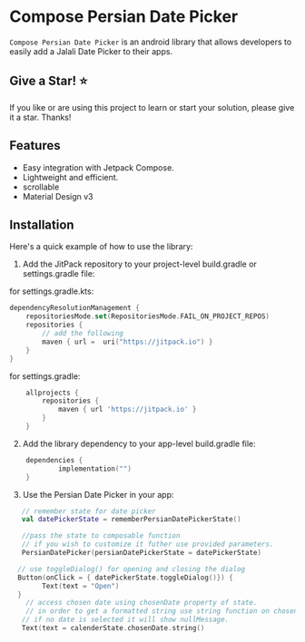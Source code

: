 # Compose Persian Date Picker

`Compose Persian Date Picker` is an android library that allows developers to easily add a Jalali Date Picker to their apps.

## Give a Star! ⭐
If you like or are using this project to learn or start your solution, please give it a star. Thanks!

## Features
- Easy integration with Jetpack Compose.
- Lightweight and efficient.
- scrollable
- Material Design v3

## Installation

Here's a quick example of how to use the library:

1. Add the JitPack repository to your project-level build.gradle or settings.gradle file:

for settings.gradle.kts:
```kts
dependencyResolutionManagement {
    repositoriesMode.set(RepositoriesMode.FAIL_ON_PROJECT_REPOS)
    repositories {
        // add the following
        maven { url =  uri("https://jitpack.io") }
    }
}
```
for settings.gradle:
```groovy
	allprojects {
		repositories {
			maven { url 'https://jitpack.io' }
		}
	}
```

2. Add the library dependency to your app-level build.gradle file:

```kts
    dependencies {
            implementation("")
    } 
```

3. Use the Persian Date Picker in your app:
```kotlin
   // remember state for date picker
   val datePickerState = rememberPersianDatePickerState()

   //pass the state to composable function
   // if you wish to customize it futher use provided parameters.
   PersianDatePicker(persianDatePickerState = datePickerState)

  // use toggleDialog() for opening and closing the dialog
  Button(onClick = { datePickerState.toggleDialog()}) {
        Text(text = "Open")
  }
    // access chosen date using chosenDate property of state.
    // in order to get a formatted string use string function on chosenDate.
   // if no date is selected it will show nullMessage.
   Text(text = calenderState.chosenDate.string()
```
